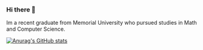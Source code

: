 ### Hi there 👋
Im a recent graduate from Memorial University who pursued studies in Math and Computer Science.

[![Anurag's GitHub stats](https://github-readme-stats.vercel.app/api?username=CamLundrigan)](https://github.com/anuraghazra/github-readme-stats)
<!--
**CamLundrigan/CamLundrigan** is a ✨ _special_ ✨ repository because its `README.md` (this file) appears on your GitHub profile.

Here are some ideas to get you started:

- 🔭 I’m currently working on ...
- 🌱 I’m currently learning ...
- 👯 I’m looking to collaborate on ...
- 🤔 I’m looking for help with ...
- 💬 Ask me about ...
- 📫 How to reach me: ...
- 😄 Pronouns: ...
- ⚡ Fun fact: ...
-->
